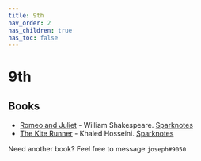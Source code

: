 ```yaml
---
title: 9th
nav_order: 2
has_children: true
has_toc: false
---
```


# 9th
## Books
- [Romeo and Juliet](/9th/Romeo-and-Juliet) - William Shakespeare. [Sparknotes](https://www.sparknotes.com/shakespeare/romeojuliet/)
- [The Kite Runner](/9th/The-Kite-Runner) - Khaled Hosseini. [Sparknotes](https://www.sparknotes.com/lit/the-kite-runner/)

Need another book? Feel free to message `joseph#9050`

<script>if (location.href.endsWith('.html')) window.history.replaceState({}, document.title, location.href.substring(0, location.href.length-5));</script>